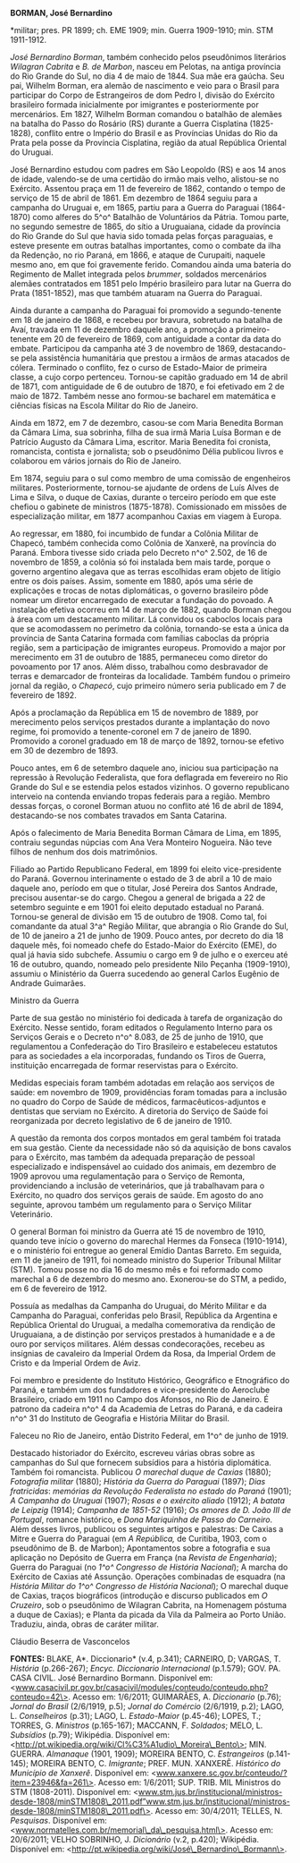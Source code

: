**BORMAN, José Bernardino**

\*militar; pres. PR 1899; ch. EME 1909; min. Guerra 1909-1910; min. STM
1911-1912.

*José Bernardino Borman*, também conhecido pelos pseudônimos literários
*Wilagran Cabrita* e *B. de Marbon*, nasceu em Pelotas, na antiga
província do Rio Grande do Sul, no dia 4 de maio de 1844. Sua mãe era
gaúcha. Seu pai, Wilhelm Borman, era alemão de nascimento e veio para o
Brasil para participar do Corpo de Estrangeiros de dom Pedro I, divisão
do Exército brasileiro formada inicialmente por imigrantes e
posteriormente por mercenários. Em 1827, Wilhelm Borman comandou o
batalhão de alemães na batalha do Passo do Rosário (RS) durante a Guerra
Cisplatina (1825-1828), conflito entre o Império do Brasil e as
Províncias Unidas do Rio da Prata pela posse da Província Cisplatina,
região da atual República Oriental do Uruguai.

José Bernardino estudou com padres em São Leopoldo (RS) e aos 14 anos de
idade, valendo-se de uma certidão do irmão mais velho, alistou-se no
Exército. Assentou praça em 11 de fevereiro de 1862, contando o tempo de
serviço de 15 de abril de 1861. Em dezembro de 1864 seguiu para a
campanha do Uruguai e, em 1865, partiu para a Guerra do Paraguai
(1864-1870) como alferes do 5^o^ Batalhão de Voluntários da Pátria.
Tomou parte, no segundo semestre de 1865, do sítio a Uruguaiana, cidade
da província do Rio Grande do Sul que havia sido tomada pelas forças
paraguaias, e esteve presente em outras batalhas importantes, como o
combate da ilha da Redenção, no rio Paraná, em 1866, e ataque de
Curupaiti, naquele mesmo ano, em que foi gravemente ferido. Comandou
ainda uma bateria do Regimento de Mallet integrada pelos *brummer*,
soldados mercenários alemães contratados em 1851 pelo Império brasileiro
para lutar na Guerra do Prata (1851-1852), mas que também atuaram na
Guerra do Paraguai.

Ainda durante a campanha do Paraguai foi promovido a segundo-tenente em
18 de janeiro de 1868, e recebeu por bravura, sobretudo na batalha de
Avaí, travada em 11 de dezembro daquele ano, a promoção a
primeiro-tenente em 20 de fevereiro de 1869, com antiguidade a contar da
data do embate. Participou da campanha até 3 de novembro de 1869,
destacando-se pela assistência humanitária que prestou a irmãos de armas
atacados de cólera. Terminado o conflito, fez o curso de Estado-Maior de
primeira classe, a cujo corpo pertenceu. Tornou-se capitão graduado em
14 de abril de 1871, com antiguidade de 6 de outubro de 1870, e foi
efetivado em 2 de maio de 1872. Também nesse ano formou-se bacharel em
matemática e ciências físicas na Escola Militar do Rio de Janeiro.

Ainda em 1872, em 7 de dezembro, casou-se com Maria Benedita Borman da
Câmara Lima, sua sobrinha, filha de sua irmã Maria Luísa Borman e de
Patrício Augusto da Câmara Lima, escritor. Maria Benedita foi cronista,
romancista, contista e jornalista; sob o pseudônimo Délia publicou
livros e colaborou em vários jornais do Rio de Janeiro.

Em 1874, seguiu para o sul como membro de uma comissão de engenheiros
militares. Posteriormente, tornou-se ajudante de ordens de Luís Alves de
Lima e Silva, o duque de Caxias, durante o terceiro período em que este
chefiou o gabinete de ministros (1875-1878). Comissionado em missões de
especialização militar, em 1877 acompanhou Caxias em viagem à Europa.

Ao regressar, em 1880, foi incumbido de fundar a Colônia Militar de
Chapecó, também conhecida como Colônia de Xanxerê, na província do
Paraná. Embora tivesse sido criada pelo Decreto n^o^ 2.502, de 16 de
novembro de 1859, a colônia só foi instalada bem mais tarde, porque o
governo argentino alegava que as terras escolhidas eram objeto de
litígio entre os dois países. Assim, somente em 1880, após uma série de
explicações e trocas de notas diplomáticas, o governo brasileiro pôde
nomear um diretor encarregado de executar a fundação do povoado. A
instalação efetiva ocorreu em 14 de março de 1882, quando Borman chegou
à área com um destacamento militar. Lá convidou os caboclos locais para
que se acomodassem no perímetro da colônia, tornando-se esta a única da
província de Santa Catarina formada com famílias caboclas da própria
região, sem a participação de imigrantes europeus. Promovido a major por
merecimento em 31 de outubro de 1885, permaneceu como diretor do
povoamento por 17 anos. Além disso, trabalhou como desbravador de terras
e demarcador de fronteiras da localidade. Também fundou o primeiro
jornal da região, o *Chapecó*, cujo primeiro número seria publicado em 7
de fevereiro de 1892.

Após a proclamação da República em 15 de novembro de 1889, por
merecimento pelos serviços prestados durante a implantação do novo
regime, foi promovido a tenente-coronel em 7 de janeiro de 1890.
Promovido a coronel graduado em 18 de março de 1892, tornou-se efetivo
em 30 de dezembro de 1893.

Pouco antes, em 6 de setembro daquele ano, iniciou sua participação na
repressão à Revolução Federalista, que fora deflagrada em fevereiro no
Rio Grande do Sul e se estendia pelos estados vizinhos. O governo
republicano interveio na contenda enviando tropas federais para a
região. Membro dessas forças, o coronel Borman atuou no conflito até 16
de abril de 1894, destacando-se nos combates travados em Santa Catarina.

Após o falecimento de Maria Benedita Borman Câmara de Lima, em 1895,
contraiu segundas núpcias com Ana Vera Monteiro Nogueira. Não teve
filhos de nenhum dos dois matrimônios.

Filiado ao Partido Republicano Federal, em 1899 foi eleito
vice-presidente do Paraná. Governou interinamente o estado de 3 de abril
a 10 de maio daquele ano, período em que o titular, José Pereira dos
Santos Andrade, precisou ausentar-se do cargo. Chegou a general de
brigada a 22 de setembro seguinte e em 1901 foi eleito deputado estadual
no Paraná. Tornou-se general de divisão em 15 de outubro de 1908. Como
tal, foi comandante da atual 3^a^ Região Militar, que abrangia o Rio
Grande do Sul, de 10 de janeiro a 21 de junho de 1909. Pouco antes, por
decreto do dia 18 daquele mês, foi nomeado chefe do Estado-Maior do
Exército (EME), do qual já havia sido subchefe. Assumiu o cargo em 9 de
julho e o exerceu até 16 de outubro, quando, nomeado pelo presidente
Nilo Peçanha (1909-1910), assumiu o Ministério da Guerra sucedendo ao
general Carlos Eugênio de Andrade Guimarães.

Ministro da Guerra

Parte de sua gestão no ministério foi dedicada à tarefa de organização
do Exército. Nesse sentido, foram editados o Regulamento Interno para os
Serviços Gerais e o Decreto n^o^ 8.083, de 25 de junho de 1910, que
regulamentou a Confederação do Tiro Brasileiro e estabeleceu estatutos
para as sociedades a ela incorporadas, fundando os Tiros de Guerra,
instituição encarregada de formar reservistas para o Exército.

Medidas especiais foram também adotadas em relação aos serviços de
saúde: em novembro de 1909, providências foram tomadas para a inclusão
no quadro do Corpo de Saúde de médicos, farmacêuticos-adjuntos e
dentistas que serviam no Exército. A diretoria do Serviço de Saúde foi
reorganizada por decreto legislativo de 6 de janeiro de 1910.

A questão da remonta dos corpos montados em geral também foi tratada em
sua gestão. Ciente da necessidade não só da aquisição de bons cavalos
para o Exército, mas também da adequada preparação de pessoal
especializado e indispensável ao cuidado dos animais, em dezembro de
1909 aprovou uma regulamentação para o Serviço de Remonta,
providenciando a inclusão de veterinários, que já trabalhavam para o
Exército, no quadro dos serviços gerais de saúde. Em agosto do ano
seguinte, aprovou também um regulamento para o Serviço Militar
Veterinário.

O general Borman foi ministro da Guerra até 15 de novembro de 1910,
quando teve início o governo do marechal Hermes da Fonseca (1910-1914),
e o ministério foi entregue ao general Emídio Dantas Barreto. Em
seguida, em 11 de janeiro de 1911, foi nomeado ministro do Superior
Tribunal Militar (STM). Tomou posse no dia 16 do mesmo mês e foi
reformado como marechal a 6 de dezembro do mesmo ano. Exonerou-se do
STM, a pedido, em 6 de fevereiro de 1912.

Possuía as medalhas da Campanha do Uruguai, do Mérito Militar e da
Campanha do Paraguai, conferidas pelo Brasil, República da Argentina e
República Oriental do Uruguai, a medalha comemorativa da rendição de
Uruguaiana, a de distinção por serviços prestados à humanidade e a de
ouro por serviços militares. Além dessas condecorações, recebeu as
insígnias de cavaleiro da Imperial Ordem da Rosa, da Imperial Ordem de
Cristo e da Imperial Ordem de Aviz.

Foi membro e presidente do Instituto Histórico, Geográfico e Etnográfico
do Paraná, e também um dos fundadores e vice-presidente do Aeroclube
Brasileiro, criado em 1911 no Campo dos Afonsos, no Rio de Janeiro. É
patrono da cadeira n^o^ 4 da Academia de Letras do Paraná, e da cadeira
n^o^ 31 do Instituto de Geografia e História Militar do Brasil.

Faleceu no Rio de Janeiro, então Distrito Federal, em 1^o^ de junho de
1919.

Destacado historiador do Exército, escreveu várias obras sobre as
campanhas do Sul que fornecem subsídios para a história diplomática.
Também foi romancista. Publicou *O marechal duque de Caxias* (1880);
*Fotografia militar* (1880); *História da Guerra do Paraguai* (1897);
*Dias fratricidas*: *memórias da Revolução Federalista no estado do
Paraná* (1901); *A Campanha do Uruguai* (1907); *Rosas e o exército
aliado* (1912); *A batata de Leipzig* (1914); *Campanha de 1851-52*
(1916); *Os amores de D. João III de Portugal*, romance histórico, e
*Dona Mariquinha de Passo do Carneiro*. Além desses livros, publicou os
seguintes artigos e palestras: De Caxias a Mitre e Guerra do Paraguai
(em *A República,* de Curitiba, 1903, com o pseudônimo de B. de Marbon);
Apontamentos sobre a fotografia e sua aplicação no Depósito de Guerra em
França (na *Revista de Engenharia*); Guerra do Paraguai (no *1^o^
Congresso de História Nacional*); A marcha do Exército de Caxias até
Assunção. Operações combinadas de esquadra (na *História Militar do 1^o^
Congresso de História Nacional*); O marechal duque de Caxias, traços
biográficos (introdução e discurso publicados em *O Cruzeiro*, sob o
pseudônimo de Wilagran Cabrita, na Homenagem póstuma a duque de Caxias);
e Planta da picada da Vila da Palmeira ao Porto União. Traduziu, ainda,
obras de caráter militar.

Cláudio Beserra de Vasconcelos

**FONTES:** BLAKE, A*. Diccionario* (v.4, p.341); CARNEIRO, D; VARGAS,
T. *História* (p.266-267); *Encyc. Diccionario Internacional* (p.1.579);
GOV. PA. CASA CIVIL. José Bernardino Bormann. Disponível em:
\<www.casacivil.pr.gov.br/casacivil/modules/conteudo/conteudo.php?conteudo=42\>.
Acesso em: 1/6/2011; GUIMARÃES, A. *Diccionario* (p.76); *Jornal do
Brasil* (2/6/1919, p.5); *Jornal do Comércio* (2/6/1919, p.2); LAGO, L.
*Conselheiros* (p.31); LAGO, L. *Estado-Maior* (p.45-46); LOPES, T.;
TORRES, G. *Ministros* (p.165-167); MACCANN, F. *Soldados*; MELO, L.
*Subsídios* (p.79); Wikipédia. Disponível em:
\<http://pt.wikipedia.org/wiki/Cl%C3%A1udio\_Moreira\_Bento\>; MIN.
GUERRA. *Almanaque* (1901, 1909); MOREIRA BENTO, C. *Estrangeiros*
(p.141-145); MOREIRA BENTO, C. *Imigrante*; PREF. MUN. XANXERÊ.
*Histórico do Município de Xanxerê*. Disponível em:
\<www.xanxere.sc.gov.br/conteudo/?item=23946&fa=261\>. Acesso em:
1/6/2011; SUP. TRIB. MIL Ministros do STM (1808-2011). Disponível em:
\<www.stm.jus.br/institucional/ministros-desde-1808/minSTM1808\_2011.pdf”www.stm.jus.br/institucional/ministros-desde-1808/minSTM1808\_2011.pdf\>.
Acesso em: 30/4/2011; TELLES, N. *Pesquisas*. Disponível em:
\<www.normatelles.com.br/memorial\_da\_pesquisa.html\>. Acesso em:
20/6/2011; VELHO SOBRINHO, J. *Dicionário* (v.2, p.420); Wikipédia.
Disponível em:
\<http://pt.wikipedia.org/wiki/José\_Bernardino\_Bormann\>.
